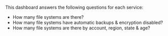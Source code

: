 This dashboard answers the following questions for each service:

- How many file systems are there?
- How many file systems have automatic backups & encryption disabled?
- How many file systems are there by account, region, state & age?
